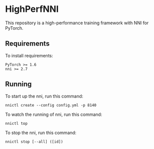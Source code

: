 # HighPerfNNI

This repository is a high-performance training framework with NNI for PyTorch. 

## Requirements

To install requirements:

```setup
PyTorch >= 1.6
nni >= 2.7
```

## Running

To start up the nni, run this command:

```
nnictl create --config config.yml -p 8140
```

To watch the running of nni, run this command:

```
nnictl top 
```


To stop the nni, run this command:

```
nnictl stop [--all] ([id])
```
